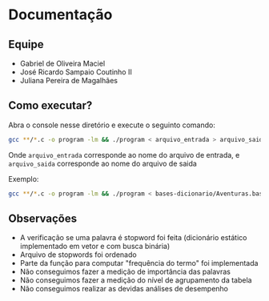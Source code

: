 # Documentação

## Equipe

- Gabriel de Oliveira Maciel
- José Ricardo Sampaio Coutinho II
- Juliana Pereira de Magalhães

## Como executar?

Abra o console nesse diretório e execute o seguinto comando:

```bash
gcc **/*.c -o program -lm && ./program < arquivo_entrada > arquivo_saida
```

Onde `arquivo_entrada` corresponde ao nome do arquivo de entrada, e `arquivo_saida` corresponde ao nome do arquivo de saida

Exemplo:

```bash
gcc **/*.c -o program -lm && ./program < bases-dicionario/Aventuras.base > saida.txt
```

## Observações

- A verificação se uma palavra é stopword foi feita (dicionário estático implementado em vetor e com busca binária)
- Arquivo de stopwords foi ordenado
- Parte da função para computar "frequência do termo" foi implementada
- Não conseguimos fazer a medição de importância das palavras
- Não conseguimos fazer a medição do nível de agrupamento da tabela
- Não conseguimos realizar as devidas análises de desempenho